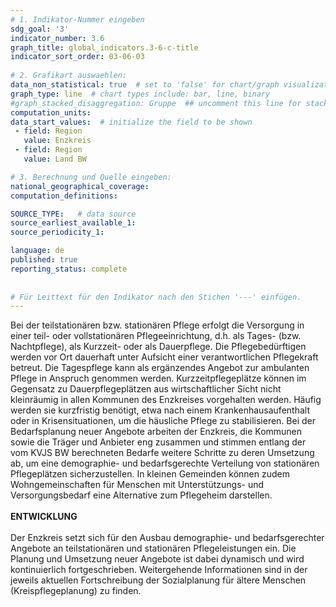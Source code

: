 ```yaml
---
# 1. Indikator-Nummer eingeben 
sdg_goal: '3' 
indicator_number: 3.6
graph_title: global_indicators.3-6-c-title
indicator_sort_order: 03-06-03
 
# 2. Grafikart auswaehlen: 
data_non_statistical: true  # set to 'false' for chart/graph visualization 
graph_type: line  # chart types include: bar, line, binary 
#graph_stacked_disaggregation: Gruppe  ## uncomment this line for stacked bars. eplace 'Geschlecht' with the field of aggregation. 
computation_units:  
data_start_values:  # initialize the field to be shown  
 - field: Region 
   value: Enzkreis
 - field: Region 
   value: Land BW

# 3. Berechnung und Quelle eingeben: 
national_geographical_coverage: 
computation_definitions: 

SOURCE_TYPE:   # data source  
source_earliest_available_1: 
source_periodicity_1: 

language: de   
published: true 
reporting_status: complete
 
 
# Für Leittext für den Indikator nach den Stichen '---' einfügen. 
---
```

Bei der teilstationären bzw. stationären Pflege erfolgt die Versorgung in einer teil- oder vollstationären Pflegeeinrichtung, d.h. als Tages- (bzw. Nachtpflege), als Kurzzeit- oder als Dauerpflege. Die Pflegebedürftigen werden vor Ort dauerhaft unter Aufsicht einer verantwortlichen Pflegekraft betreut. Die Tagespflege kann als ergänzendes Angebot zur ambulanten Pflege in Anspruch genommen werden. Kurzzeitpflegeplätze können im Gegensatz zu Dauerpflegeplätzen aus wirtschaftlicher Sicht nicht kleinräumig in allen Kommunen des Enzkreises vorgehalten werden. Häufig werden sie kurzfristig benötigt, etwa nach einem Krankenhausaufenthalt oder in Krisensituationen, um die häusliche Pflege zu stabilisieren. Bei der Bedarfsplanung neuer Angebote arbeiten der Enzkreis, die Kommunen sowie die Träger und Anbieter eng zusammen und stimmen entlang der vom KVJS BW berechneten Bedarfe weitere Schritte zu deren Umsetzung ab, um eine demographie- und bedarfsgerechte Verteilung von stationären Pflegeplätzen sicherzustellen. In kleinen Gemeinden können zudem Wohngemeinschaften für Menschen mit Unterstützungs- und Versorgungsbedarf eine Alternative zum Pflegeheim darstellen. <br>
<br>
**ENTWICKLUNG** <br>
<br>
Der Enzkreis setzt sich für den Ausbau demographie- und bedarfsgerechter Angebote an teilstationären und stationären Pflegeleistungen ein. Die Planung und Umsetzung neuer Angebote ist dabei dynamisch und wird kontinuierlich fortgeschrieben. Weitergehende Informationen sind in der jeweils aktuellen Fortschreibung der Sozialplanung für ältere Menschen (Kreispflegeplanung) zu finden.
